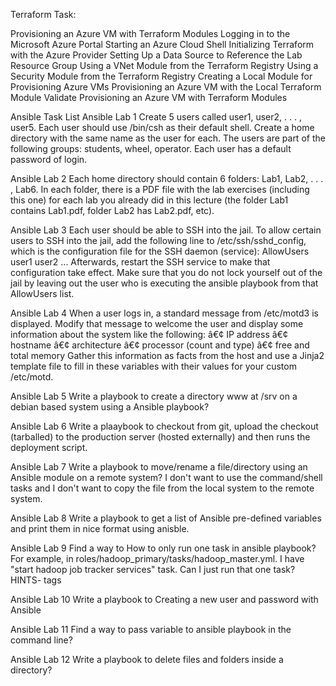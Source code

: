 Terraform Task:

Provisioning an Azure VM with Terraform Modules
Logging in to the Microsoft Azure Portal
Starting an Azure Cloud Shell
Initializing Terraform with the Azure Provider
Setting Up a Data Source to Reference the Lab Resource Group
Using a VNet Module from the Terraform Registry
Using a Security Module from the Terraform Registry
Creating a Local Module for Provisioning Azure VMs
Provisioning an Azure VM with the Local Terraform Module
Validate Provisioning an Azure VM with Terraform Modules

Ansible Task List
Ansible Lab 1
Create 5 users called user1, user2, . . . , user5. Each user should use /bin/csh as their default shell. 
Create a home directory with the same name as the user for each. 
The users are part of the following groups: students, wheel, operator.
Each user has a default password of login.

Ansible Lab 2
Each home directory should contain 6 folders: Lab1, Lab2, . . . , Lab6. 
In each folder, there is a PDF file with the lab exercises (including this one) for each lab
you already did in this lecture (the folder Lab1 contains Lab1.pdf, folder Lab2 has Lab2.pdf, etc).

Ansible Lab 3
Each user should be able to SSH into the jail. 
To allow certain users to SSH into the jail, add the following line to /etc/ssh/sshd_config, which is the configuration file for the SSH daemon (service):
AllowUsers user1 user2 ...
Afterwards, restart the SSH service to make that configuration take effect. Make
sure that you do not lock yourself out of the jail by leaving out the user who is
executing the ansible playbook from that AllowUsers list.

Ansible Lab 4
When a user logs in, a standard message from /etc/motd3
is displayed. Modify
that message to welcome the user and display some information about the system
like the following:
â€¢ IP address
â€¢ hostname
â€¢ architecture
â€¢ processor (count and type)
â€¢ free and total memory
Gather this information as facts from the host and use a Jinja2 template file to fill in these variables with their values for your custom /etc/motd.

Ansible Lab 5
Write a playbook to create a directory www at /srv on a debian based system using a Ansible playbook?

Ansible Lab 6
Write a plaaybook to checkout from git, upload the checkout (tarballed) to the production server (hosted externally) and then runs the deployment script.

Ansible Lab 7
Write a playbook to move/rename a file/directory using an Ansible module on a remote system? I don't want to use the command/shell tasks and I don't want to copy the file from the local system to the remote system.

Ansible Lab 8
Write a playbook to get a list of Ansible pre-defined variables and print them in nice format using anisble.

Ansible Lab 9
Find a way to How to only run one task in ansible playbook? For example, in roles/hadoop_primary/tasks/hadoop_master.yml. I have "start hadoop job tracker services" task. Can I just run that one task?
HINTS- tags

Ansible Lab 10
Write a playbook to Creating a new user and password with Ansible

Ansible Lab 11
Find a way to pass variable to ansible playbook in the command line?

Ansible Lab 12
Write a playbook to delete files and folders inside a directory?
